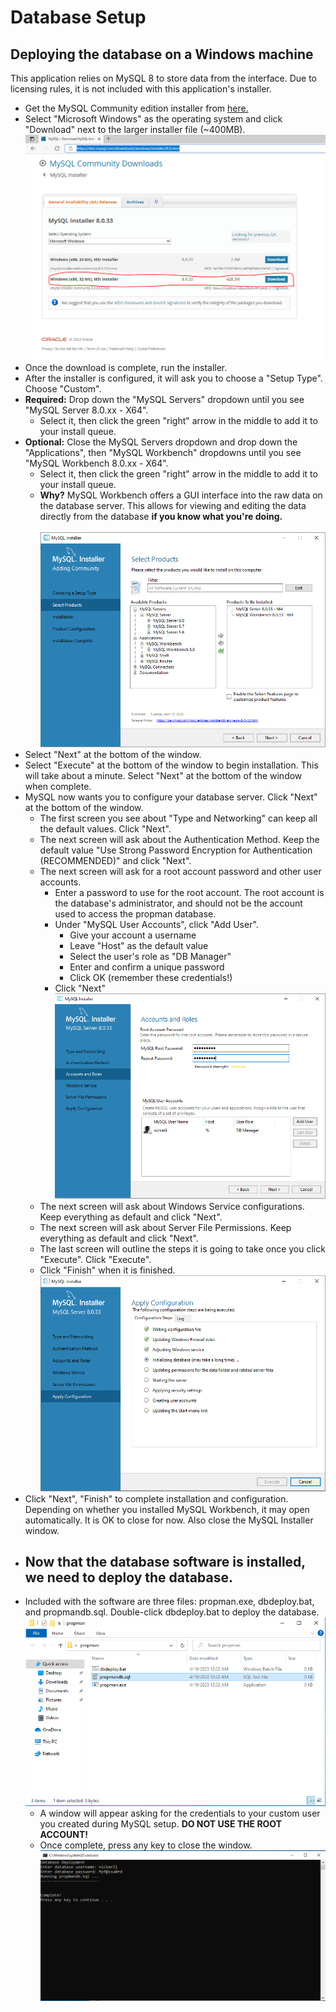 # Database Setup
## Deploying the database on a Windows machine

This application relies on MySQL 8 to store data from the interface. Due to licensing rules, it is not included with this application's installer. 

- Get the MySQL Community edition installer from [here.](https://dev.mysql.com/downloads/windows/installer/8.0.html)
- Select "Microsoft Windows" as the operating system and click "Download" next to the larger installer file (~400MB). 
<br/>![image](mysqldownload.PNG)
- Once the download is complete, run the installer.
- After the installer is configured, it will ask you to choose a "Setup Type". Choose "Custom".
- **Required:** Drop down the "MySQL Servers" dropdown until you see "MySQL Server 8.0.xx - X64".
  - Select it, then click the green "right" arrow in the middle to add it to your install queue.
- **Optional:** Close the MySQL Servers dropdown and drop down the "Applications", then "MySQL Workbench" dropdowns until you see "MySQL Workbench 8.0.xx - X64".
  - Select it, then click the green "right" arrow in the middle to add it to your install queue.
  - **Why?** MySQL Workbench offers a GUI interface into the raw data on the database server. This allows for viewing and editing the data directly from the database **if you know what you're doing.** 
<br/><br/>![image](mysqlinstaller.PNG)
- Select "Next" at the bottom of the window.
- Select "Execute" at the bottom of the window to begin installation. This will take about a minute. Select "Next" at the bottom of the window when complete.
- MySQL now wants you to configure your database server. Click "Next" at the bottom of the window.
  - The first screen you see about "Type and Networking" can keep all the default values. Click "Next".
  - The next screen will ask about the Authentication Method. Keep the default value "Use Strong Password Encryption for Authentication (RECOMMENDED)" and click "Next".
  - The next screen will ask for a root account password and other user accounts. 
    - Enter a password to use for the root account. The root account is the database's administrator, and should not be the account used to access the propman database.
    - Under "MySQL User Accounts", click "Add User". 
      - Give your account a username
      - Leave "Host" as the default value
      - Select the user's role as "DB Manager"
      - Enter and confirm a unique password 
      - Click OK (remember these credentials!)
    - Click "Next" 
<br/>![image](mysqlusers.PNG)
  - The next screen will ask about Windows Service configurations. Keep everything as default and click "Next".
  - The next screen will ask about Server File Permissions. Keep everything as default and click "Next".
  - The last screen will outline the steps it is going to take once you click "Execute". Click "Execute".
  - Click "Finish" when it is finished. 
<br/>![image](mysqlapplyconfig.PNG)
- Click "Next", "Finish" to complete installation and configuration. Depending on whether you installed MySQL Workbench, it may open automatically. It is OK to close for now. Also close the MySQL Installer window.
- ## **Now that the database software is installed, we need to deploy the database.**
- Included with the software are three files: propman.exe, dbdeploy.bat, and propmandb.sql. Double-click dbdeploy.bat to deploy the database. 
<br/>![image](propmanfolder.PNG)
  - A window will appear asking for the credentials to your custom user you created during MySQL setup. **DO NOT USE THE ROOT ACCOUNT!**
  - Once complete, press any key to close the window. 
<br/>![image](propmandbdeploy.PNG)